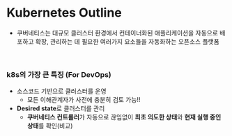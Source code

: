 # Kubernetes Outline

- 쿠버네티스는 대규모 클러스터 환경에서 컨테이너화된 애플리케이션을 자동으로 배포하고 확장, 관리하는 데 필요한 여러가지 요소들을 자동화하는 오픈소스 플랫폼

<br>

### k8s의 가장 큰 특징 (For DevOps)

- 소스코드 기반으로 클러스터를 운영
  - 모든 이해관계자가 사전에 충분히 검토 가능!!
- **Desired state**로 클러스터를 관리
  - **쿠버네티스 컨트롤러**가 자동으로 끊임없이 **최초 의도한 상태**와 **현재 실행 중인 상태**를 확인(비교)